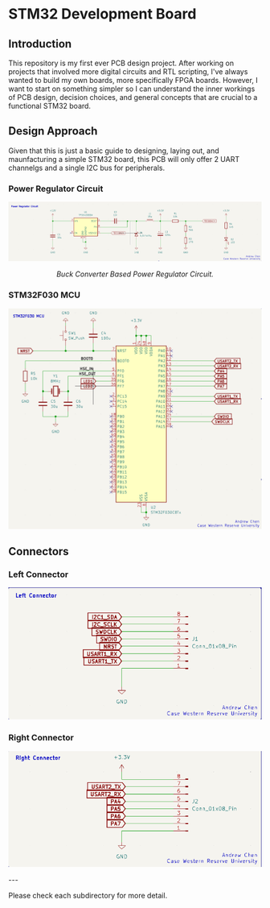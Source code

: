 # STM32 Development Board

## Introduction
This repository is my first ever PCB design project. After working on projects that involved more digital circuits and RTL scripting, I've always wanted to build my own boards, more specifically FPGA boards. However, I want to start on something simpler so I can understand the inner workings of PCB design, decision choices, and general concepts that are crucial to a functional STM32 board.

## Design Approach
Given that this is just a basic guide to designing, laying out, and maunfacturing a simple STM32 board, this PCB will only offer 2 UART channelgs and a single I2C bus for peripherals. 

### Power Regulator Circuit
<p align="center">
    <img width="800px" src="./Images/PowerRegulatorSchematic.png" />
</p>
<p align="center">
    <em>Buck Converter Based Power Regulator Circuit.</em>
</p>


### STM32F030 MCU
<p align="center">
  <img width="600px" src="./Images/STM32MCUSchematic.png" />
</p>

## Connectors

### Left Connector
<p align="center">
  <img width="600px" src="./Images/LeftConnectorSchematic.png" />
</p>

### Right Connector
<p align="center">
  <img width="600px" src="./Images/RightConnectorSchematic.png" />
</p>
---

Please check each subdirectory for more detail.

